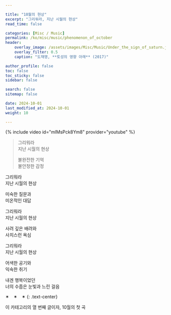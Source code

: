 ```yaml
---

title: "10월의 현상"
excerpt: "그리워라, 지난 시월의 현상"
read_time: false

categories: [Misc / Music]
permalink: /ko/misc/music/phenomenon_of_october
header:
    overlay_image: /assets/images/Misc/Music/Under_the_sign_of_saturn.jpg
    overlay_filter: 0.5
    caption: "도재명, **토성의 영향 아래** (2017)"

author_profile: false
toc: false
toc_sticky: false
sidebar: false

search: false
sitemap: false

date: 2024-10-01
last_modified_at: 2024-10-01
weight: 10

---
```


{% include video id="mIMsPck8Ym8" provider="youtube" %}

> 그리워라  
> 지난 시월의 현상
> 
> 불완전한 기억  
불안정한 감정
> 
그리워라  
지난 시월의 현상
> 
미숙한 질문과  
미온적인 대답
> 
그리워라  
지난 시월의 현상
> 
사려 깊은 배려와  
사치스런 욕심
> 
그리워라  
지난 시월의 현상
> 
어색한 공기와  
익숙한 취기
> 
내겐 행복이었던  
너의 수줍은 눈빛과 느린 걸음

✶&emsp;✶&emsp;✶
{: .text-center}

이 카테고리의 열 번째 글이자, 10월의 첫 곡